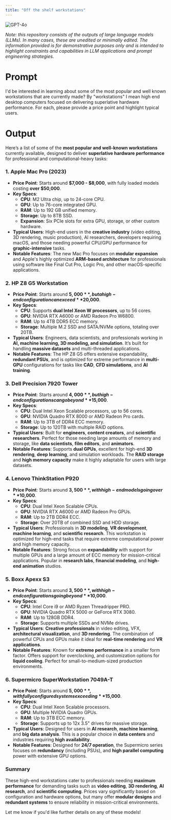 ```yaml
---
title: "Off the shelf workstations"
---
```

![GPT-4o](https://img.shields.io/badge/GPT--4o-3333FF?style=for-the-badge&logo=openai&logoColor=white)



*Note: this repository consists of the outputs of large language models (LLMs). In many cases, these are unedited or minimally edited. The information provided is for demonstrative purposes only and is intended to highlight constraints and capabilities in LLM applications and prompt engineering strategies.*


# Prompt

I'd be interested in learning about some of the most popular and well known workstations that are currently made? By "workstations" I mean high end desktop computers focused on delivering superlative hardware performance. For each, please provide a price point and highlight typical users.

# Output

Here’s a list of some of the **most popular and well-known workstations** currently available, designed to deliver **superlative hardware performance** for professional and computational-heavy tasks:

### 1. **Apple Mac Pro (2023)**
   - **Price Point**: Starts around **$7,000 - $8,000**, with fully loaded models costing **over $50,000**.
   - **Key Specs**:
     - **CPU**: M2 Ultra chip, up to 24-core CPU.
     - **GPU**: Up to 76-core integrated GPU.
     - **RAM**: Up to 192 GB unified memory.
     - **Storage**: Up to 8TB SSD.
     - **Expansion**: Six PCIe slots for extra GPU, storage, or other custom hardware.
   - **Typical Users**: High-end users in the **creative industry** (video editing, 3D rendering, music production), AI researchers, developers requiring macOS, and those needing powerful CPU/GPU performance for **graphic-intensive** tasks.
   - **Notable Features**: The new Mac Pro focuses on **modular expansion** and Apple's highly optimized **ARM-based architecture** for professionals using software like Final Cut Pro, Logic Pro, and other macOS-specific applications.

### 2. **HP Z8 G5 Workstation**
   - **Price Point**: Starts around **$5,000**, but a high-end configuration can exceed **$20,000**.
   - **Key Specs**:
     - **CPU**: Supports **dual Intel Xeon W processors**, up to 56 cores.
     - **GPU**: NVIDIA RTX A6000 or AMD Radeon Pro W6800.
     - **RAM**: Up to 4TB DDR5 ECC memory.
     - **Storage**: Multiple M.2 SSD and SATA/NVMe options, totaling over 20TB.
   - **Typical Users**: Engineers, data scientists, and professionals working in **AI, machine learning, 3D modeling, and simulation**. It’s built for handling **massive datasets** and multi-threaded applications.
   - **Notable Features**: The HP Z8 G5 offers extensive expandability, **redundant PSUs**, and is optimized for extreme performance in **multi-GPU** configurations for tasks like **CAD**, **CFD simulations**, and **AI training**.

### 3. **Dell Precision 7920 Tower**
   - **Price Point**: Starts around **$4,000**, but high-end configurations can go beyond **$15,000**.
   - **Key Specs**:
     - **CPU**: Dual Intel Xeon Scalable processors, up to 56 cores.
     - **GPU**: NVIDIA Quadro RTX 8000 or AMD Radeon Pro cards.
     - **RAM**: Up to 3TB of DDR4 ECC memory.
     - **Storage**: Up to 120TB with multiple RAID options.
   - **Typical Users**: Built for **engineers**, **content creators**, and **scientific researchers**. Perfect for those needing large amounts of memory and storage, like **data scientists**, **film editors**, and **animators**.
   - **Notable Features**: Supports **dual GPUs**, excellent for high-end **3D rendering**, **deep learning**, and simulation workloads. The **RAID storage** and **high memory capacity** make it highly adaptable for users with large datasets.

### 4. **Lenovo ThinkStation P920**
   - **Price Point**: Starts around **$3,500**, with high-end models going over **$10,000**.
   - **Key Specs**:
     - **CPU**: Dual Intel Xeon Scalable CPUs.
     - **GPU**: NVIDIA RTX A6000 or AMD Radeon Pro GPUs.
     - **RAM**: Up to 2TB DDR4 ECC.
     - **Storage**: Over 20TB of combined SSD and HDD storage.
   - **Typical Users**: Professionals in **3D modeling**, **VR development**, **machine learning**, and **scientific research**. This workstation is optimized for high-end tasks that require extreme computational power and high memory capacity.
   - **Notable Features**: Strong focus on **expandability** with support for multiple GPUs and a large amount of ECC memory for mission-critical applications. Popular in **research labs**, **financial modeling**, and **high-end animation** studios.

### 5. **Boxx Apexx S3**
   - **Price Point**: Starts around **$3,500**, with high-end configurations going beyond **$10,000**.
   - **Key Specs**:
     - **CPU**: Intel Core i9 or AMD Ryzen Threadripper PRO.
     - **GPU**: NVIDIA Quadro RTX 5000 or GeForce RTX 3080.
     - **RAM**: Up to 128GB DDR4.
     - **Storage**: Supports multiple SSDs and NVMe drives.
   - **Typical Users**: **Creative professionals** in video editing, VFX, **architectural visualization**, and **3D rendering**. The combination of powerful CPUs and GPUs make it ideal for **real-time rendering** and **VR applications**.
   - **Notable Features**: Known for **extreme performance** in a smaller form factor. Offers support for overclocking, and customization options for **liquid cooling**. Perfect for small-to-medium-sized production environments.

### 6. **Supermicro SuperWorkstation 7049A-T**
   - **Price Point**: Starts around **$5,000**, with fully configured systems exceeding **$15,000**.
   - **Key Specs**:
     - **CPU**: Dual Intel Xeon Scalable processors.
     - **GPU**: Multiple NVIDIA Quadro GPUs.
     - **RAM**: Up to 3TB ECC memory.
     - **Storage**: Supports up to 12x 3.5" drives for massive storage.
   - **Typical Users**: Designed for users in **AI research**, **machine learning**, and **big data analysis**. This is a popular choice in **data centers** and industries requiring **high availability**.
   - **Notable Features**: Designed for **24/7 operation**, the Supermicro series focuses on **redundancy** (including PSUs), and **high parallel computing** power with extensive GPU options.

### Summary
These high-end workstations cater to professionals needing **maximum performance** for demanding tasks such as **video editing**, **3D rendering**, **AI research**, and **scientific computing**. Prices vary significantly based on configuration and hardware options, but many offer **modular designs** and **redundant systems** to ensure reliability in mission-critical environments.

Let me know if you'd like further details on any of these models!